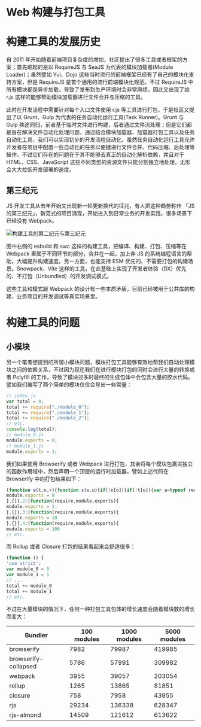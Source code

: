 # Web 构建与打包工具

# 构建工具的发展历史

自 2011 年开始随着前端项目复杂度的增加，社区提出了很多工具或者框架的方案；首先崛起的是以 RequireJS 与 SeaJS 为代表的模块加载器(Module Loader)；虽然譬如 Yui、Dojo 这些当时流行的前端框架已经有了自己的模块化支持方案，但是 RequireJS 是首个通用的流行前端模块化规范。不过 RequireJS 中所有模块都是异步加载，导致了发布到生产环境时会非常麻烦，因此又出现了如 r.js 这样的能够帮助模块加载器进行文件合并与压缩的工具。

此时在开发流程中需要针对每个入口文件使用 r.js 等工具进行打包，于是社区又提出了以 Grunt、Gulp 为代表的任务自动化运行工具(Task Runner)。Grunt 与 Gulp 殊途同归，前者基于临时文件进行构建，后者通过文件流处理；但是它们都是旨在解决文件自动化处理问题，通过结合模块加载器、加载器打包工具以及任务自动化工具，我们可以实现初步的开发流程自动化。虽然任务自动化运行工具允许开发者在项目中配置一些自动化的任务以便捷进行文件合并、代码压缩、后处理等操作，不过它们存在的问题在于其不能够去真正的自动化解析依赖，并且对于 HTML、CSS、JavaScript 这些不同类型的资源文件只能分割独立地处理，无形会大大拉低开发部署的速度。

## 第三纪元

JS 开发工具从去年开始又出现新一轮更新换代的征兆，有人把这种趋势称作 「JS 的第三纪元」，新范式的项目涌现，开始进入到日常业务的开发实践，很多场景下已经没有 Webpack。

![构建工具的第二纪元与第三纪元](https://ngte-superbed.oss-cn-beijing.aliyuncs.com/superbed/2021/07/06/60e3ee325132923bf8042eb1.jpg)

图中右侧的 esbuild 和 swc 这样的构建工具，把编译、构建、打包、压缩等在 Webpack 里属于不同环节的部分，合并在一起，加上非 JS 的系统编程语言的帮助，大幅提升构建速度。另一方面，也能支持 ESM 优先的、不需要打包的构建场景。Snowpack、Vite 这样的工具，在此基础上实现了开发者体验（DX）优先的、不打包（Unbundled）的开发调试模式。

这些工具和模式跟 Webpack 的设计有一些本质矛盾，目前已经被用于公共库的构建、业务项目的开发调试等真实场景里。

# 构建工具的问题

## 小模块

另一个笔者想提到的所谓小模块问题，模块打包工具能够有效地帮我们自动处理模块之间的依赖关系，不过因为现在我们在进行模块打包的同时会进行大量的转换或者 Polyfill 的工作，导致了模块过多时最终的生成包体中会包含大量的胶水代码。譬如我们编写了两个简单的模块仅仅会导出一些常量：

```js
// index.js
var total = 0;
total += require("./module_0");
total += require("./module_1");
total += require("./module_2");
// etc.
console.log(total);
// module_0.js
module.exports = 0;
// module_1.js
module.exports = 1;
```

我们如果使用 Browserify 或者 Webpack 进行打包，其会将每个模块包裹进独立的函数作用域中，然后声明一个顶层的运行时加载器，譬如上述代码在 Browserify 中的打包结果如下：

```js
(function e(t,n,r){function s(o,u){if(!n[o]){if(!t[o]){var a=typeof require=="function"&&require;if(!u&&a)return a(o,!0);if(i)return i(o,!0);var f=new Error("Cannot find module '"+o+"'");throw f.code="MODULE_NOT_FOUND",f}var l=n[o]={exports:{}};t[o][0].call(l.exports,function(e){var n=t[o][1][e];return s(n?n:e)},l,l.exports,e,t,n,r)}return n[o].exports}var i=typeof require=="function"&&require;for(var o=0;o<r.length;o++)s(r[o]);return s})({1:[function(require,module,exports){
module.exports = 0
},{}],2:[function(require,module,exports){
module.exports = 1
},{}],3:[function(require,module,exports){
module.exports = 10
},{}],4:[function(require,module,exports){
module.exports = 100
// etc.
```

而 Rollup 或者 Closure 打包的结果看起来会舒适很多：

```js
(function () {
'use strict';
var module_0 = 0
var module_1 = 1
// ...
total += module_0
total += module_1
// etc.
```

不过在大量模块的情况下，任何一种打包工具包体的增长速度会随着模块数的增长而变大：

| Bundler              | 100 modules | 1000 modules | 5000 modules |
| -------------------- | ----------- | ------------ | ------------ |
| browserify           | 7982        | 79987        | 419985       |
| browserify-collapsed | 5786        | 57991        | 309982       |
| webpack              | 3955        | 39057        | 203054       |
| rollup               | 1265        | 13865        | 81851        |
| closure              | 758         | 7958         | 43955        |
| rjs                  | 29234       | 136338       | 628347       |
| rjs-almond           | 14509       | 121612       | 613622       |
